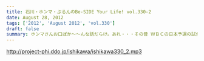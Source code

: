 ```yaml
---
title: 石川・ホンマ・ぶるんのBe-SIDE Your Life! vol.330-2
date: August 28, 2012
tags: ['2012', 'August 2012', 'vol.330']
draft: false
summary: ホンマさんお口ぽか～～んな話だらけ。あれ・・・その昔 ＷＢＣの日本予選の試合に行っていたような・・・ぶるん サンひっかけたときは、神宮球場行ったような～～ あれは・・・ＮＡＭＡＥ
---
```


http://project-phi.ddo.jp/ishikawa/ishikawa330_2.mp3
